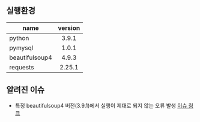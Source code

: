 ## 실행환경
name|version
---|:---:
python | 3.9.1
pymysql | 1.0.1
beautifulsoup4 | 4.9.3
requests|2.25.1

## 알려진 이슈
- 특정 beautifulsoup4 버전(3.9.1)에서 실행이 제대로 되지 않는 오류 발생 [이슈 링크](https://github.com/kevin0309/Cowork_Project_2021/issues/33)